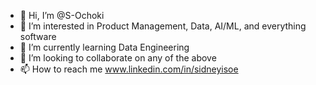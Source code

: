 - 👋 Hi, I’m @S-Ochoki
- 👀 I’m interested in Product Management, Data, AI/ML, and everything software
- 🌱 I’m currently learning Data Engineering
- 💞️ I’m looking to collaborate on any of the above
- 📫 How to reach me www.linkedin.com/in/sidneyisoe

<!---
S-Ochoki/S-Ochoki is a ✨ special ✨ repository because its `README.md` (this file) appears on your GitHub profile.
You can click the Preview link to take a look at your changes.
--->
